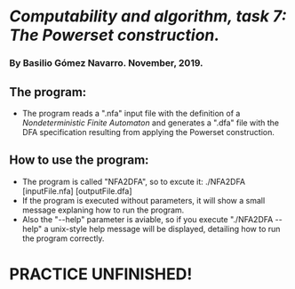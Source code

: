 # _Computability and algorithm, task 7: The Powerset construction._
### By Basilio Gómez Navarro. November, 2019.

## The program:
 - The program reads a ".nfa" input file with the definition of a
   _Nondeterministic Finite Automaton_ and generates a ".dfa" file with the DFA
   specification resulting from applying the Powerset construction.

## How to use the program:
  - The program is called "NFA2DFA", so to excute it:
   ./NFA2DFA [inputFile.nfa] [outputFile.dfa]
  - If the program is executed  without parameters, it  will show a small
    message explaning how to run the program.
  - Also the "--help" parameter is aviable, so if you execute "./NFA2DFA --help"
    a unix-style help message will be displayed, detailing how to run the
    program correctly.



  # PRACTICE UNFINISHED!
